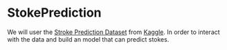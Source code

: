 # StokePrediction
We will user the [Stroke Prediction Dataset](https://www.kaggle.com/fedesoriano/stroke-prediction-dataset) from [Kaggle](https://www.kaggle.com). In order to interact with the data and build an model that can predict stokes.
